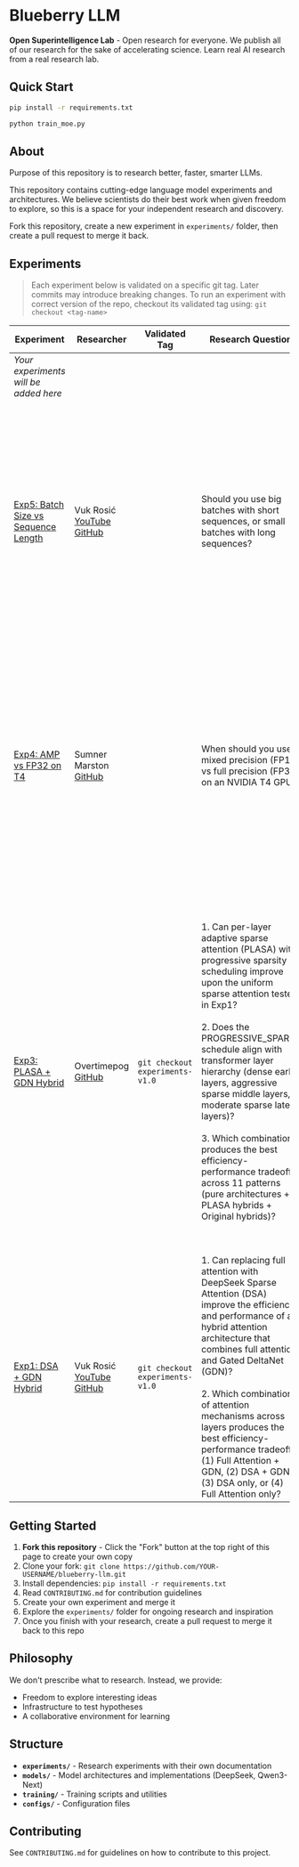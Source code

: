 # Blueberry LLM

**Open Superintelligence Lab** - Open research for everyone. We publish all of our research for the sake of accelerating science. Learn real AI research from a real research lab.

## Quick Start

```bash
pip install -r requirements.txt

python train_moe.py
```

## About

Purpose of this repository is to research better, faster, smarter LLMs.

This repository contains cutting-edge language model experiments and architectures. We believe scientists do their best work when given freedom to explore, so this is a space for your independent research and discovery.

Fork this repository, create a new experiment in `experiments/` folder, then create a pull request to merge it back.

## Experiments

> Each experiment below is validated on a specific git tag. 
> Later commits may introduce breaking changes. 
> To run an experiment with correct version of the repo, checkout its validated tag using: `git checkout <tag-name>`

| Experiment | Researcher | Validated Tag | Research Question | Key Findings |
|------------|-----------|---------------|-------------------|--------------|
| *Your experiments will be added here* | | | | |
| [Exp5: Batch Size vs Sequence Length](experiments/exp5_simple_transformer_moe/) | Vuk Rosić [YouTube](https://www.youtube.com/channel/UC7XJj9pv_11a11FUxCMz15g) [GitHub](https://github.com/vukrosic) | | Should you use big batches with short sequences, or small batches with long sequences? | **🏆 The middle ground wins!** <br><br> Tested three strategies: Large Batch (104×256), Long Sequence (6×4096), and Balanced (26×1024). <br><br> **Winner**: Balanced approach with learning rate 0.03 achieved 98.73% accuracy and lowest loss (0.0636). <br><br> **Takeaway**: Validation loss might show that higher batch size trains faster, but it's deceptive as longer sequence length learns more. More benchmarks and analysis are needed. Use balanced approach for batch size vs sequence length. |
| [Exp4: AMP vs FP32 on T4](experiments/exp4_amp_fp32_t4/) | Sumner Marston [GitHub](https://github.com/Summykai) | | When should you use mixed precision (FP16) vs full precision (FP32) on an NVIDIA T4 GPU? | **Mixed precision wins when you're processing around 600-1,000 tokens at once!** <br><br> Tested different model sizes and batch configurations. Found that AMP becomes faster when: batch_size × sequence_length ≥ 600-1,000. <br><br> **Simple rule**: Bigger models (d_model=512) benefit from AMP earlier (~600 tokens). Smaller models (d_model=256) need more tokens (~1,000) before AMP helps. <br><br> **Speedup**: Can be up to 2× faster when conditions are right. |
| [Exp3: PLASA + GDN Hybrid](experiments/exp3_plasa_gdn_hybrid/) | Overtimepog [GitHub](https://github.com/overtimepog) | `git checkout experiments-v1.0` | 1. Can per-layer adaptive sparse attention (PLASA) with progressive sparsity scheduling improve upon the uniform sparse attention tested in Exp1? <br><br> 2. Does the PROGRESSIVE_SPARSE schedule align with transformer layer hierarchy (dense early layers, aggressive sparse middle layers, moderate sparse late layers)? <br><br> 3. Which combination produces the best efficiency-performance tradeoff across 11 patterns (pure architectures + PLASA hybrids + Original hybrids)? | **🏆 Full PLASA architecture (all 4 layers) achieves best results across all metrics!** <br><br> 1. **Full PLASA dominates**: Val Loss 4.30 (33.9% better than Exp1 DSA), Accuracy 51.69% (154.7% improvement), Perplexity 73.81, Training Time 35.5s (74% faster than hybrids). All 5 PLASA patterns occupy top 5 ranks. <br><br> 2. **Progressive sparsity validated**: Dense→Aggressive→Moderate schedule (k=L, k=L/4, k=L/2) confirms middle layer redundancy hypothesis. PLASA achieves 17.7% better average performance than full attention baseline across all patterns. <br><br> 3. **Pure PLASA optimal**: P→P→P→P outperforms all hybrid configurations. 18.4% lower loss and 39.4% higher accuracy vs best full attention, with minimal parameter overhead (+0.3%) and massive speed advantage. |
| [Exp1: DSA + GDN Hybrid](experiments/exp1_dsa_gdn_hybrid/) | Vuk Rosić [YouTube](https://www.youtube.com/channel/UC7XJj9pv_11a11FUxCMz15g) [GitHub](https://github.com/vukrosic) | `git checkout experiments-v1.0` | 1. Can replacing full attention with DeepSeek Sparse Attention (DSA) improve the efficiency and performance of a hybrid attention architecture that combines full attention and Gated DeltaNet (GDN)? <br><br> 2. Which combination of attention mechanisms across layers produces the best efficiency-performance tradeoff: (1) Full Attention + GDN, (2) DSA + GDN, (3) DSA only, or (4) Full Attention only? |1. Trains faster in the beginning, but full attention seems to surpass it with more training. Future work is to investigate this further. <br><br> 2. Currently L → F → F → L (Gated Deltanet → Full Attention → Full Attention → Gated Deltanet). Future work is to investigate this further. |

## Getting Started

1. **Fork this repository** - Click the "Fork" button at the top right of this page to create your own copy
2. Clone your fork: `git clone https://github.com/YOUR-USERNAME/blueberry-llm.git`
3. Install dependencies: `pip install -r requirements.txt`
4. Read `CONTRIBUTING.md` for contribution guidelines
5. Create your own experiment and merge it
6. Explore the `experiments/` folder for ongoing research and inspiration
7. Once you finish with your research, create a pull request to merge it back to this repo

## Philosophy

We don't prescribe what to research. Instead, we provide:
- Freedom to explore interesting ideas
- Infrastructure to test hypotheses
- A collaborative environment for learning

## Structure

- **`experiments/`** - Research experiments with their own documentation
- **`models/`** - Model architectures and implementations (DeepSeek, Qwen3-Next)
- **`training/`** - Training scripts and utilities
- **`configs/`** - Configuration files

## Contributing

See `CONTRIBUTING.md` for guidelines on how to contribute to this project.
